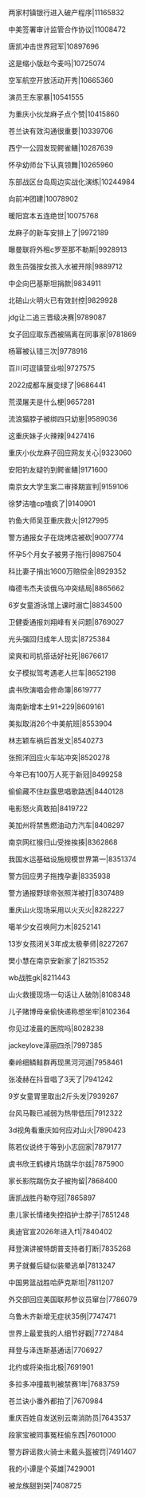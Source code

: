 两家村镇银行进入破产程序|11165832

中美签署审计监管合作协议|11008472

唐凯冲击世界冠军|10897696

这是缩小版赵今麦吗|10725074

空军航空开放活动开秀|10665360

演员王东家暴|10541555

为重庆小伙龙麻子点个赞|10415860

苍兰诀有效沟通很重要|10339706

西宁一公园发现鳄雀鳝|10287639

怀孕幼师台下认真领舞|10265960

东部战区台岛周边实战化演练|10244984

向前冲团建|10078902

暖阳宫本五连绝世|10075768

龙麻子的新车安排上了|9972189

曝曼联将外租c罗至那不勒斯|9928913

救生员强按女孩入水被开除|9889712

中企向巴基斯坦捐款|9834911

北碚山火明火已有效封控|9829928

jdg让二追三晋级决赛|9789087

女子回应取东西被隔离在同事家|9781869

杨幂被认错三次|9778916

百川可逗镇营业啦|9727575

2022成都车展变绿了|9686441

荒漠屠夫是什么梗|9657281

流浪猫脖子被绑四只幼崽|9589036

这重庆妹子火辣辣|9427416

重庆小伙龙麻子回应网友关心|9323060

安阳钓友疑钓到鳄雀鳝|9171600

南京女大学生案二审择期宣判|9159106

徐梦洁嗑cp嗑疯了|9140901

钓鱼大师吴亚重庆救火|9127995

警方通报女子在烧烤店被砍|9007774

怀孕5个月女子被男子拖行|8987504

科比妻子捐出1600万赔偿金|8929352

梅德韦杰夫谈俄乌冲突结局|8865662

6岁女童游泳馆上课时溺亡|8834500

卫健委通报刘翔峰有关问题|8769027

光头强回归成年人现实|8725384

梁爽和司机搭话好社死|8676617

女子模拟驾考遇老人拦车|8652198

虞书欣演唱会修命簿|8619777

海南新增本土91+229|8609161

美拟取消26个中美航班|8553904

林志颖车祸后首发文|8540273

张照洋回应火车站冲突|8520278

今年已有100万人死于新冠|8499258

偷偷藏不住赵露思唱歌路透|8440128

电影怒火真敢拍|8419722

美加州将禁售燃油动力汽车|8408297

南京网红猴归山受挫挨揍|8362868

我国水运基础设施规模世界第一|8351374

警方回应男子拖拽孕妻|8335938

警方通报野球帝张照洋被打|8307489

重庆山火现场采用以火灭火|8282227

噶羊少女召唤阿力木|8252141

13岁女孩闭关3年成太极拳师|8227267

樊小慧在南京安新家了|8215352

wb战胜gk|8211443

山火救援现场一句话让人破防|8108348

儿子赌博母亲偷快递称想坐牢|8102364

你见过凌晨的医院吗|8028238

jackeylove泽丽四杀|7997385

秦岭细鳞鲑群再现黑河河道|7958461

张凌赫在抖音唱了3天了|7941242

9岁女童胃里取出2斤头发|7939267

台风马鞍已减弱为热带低压|7912322

3d视角看重庆如何应对山火|7890423

陈若仪说终于等到小志回家|7879177

虞书欣王鹤棣片场跳华尔兹|7875900

家长影院踹伤女子被拘留|7868400

唐凯战胜丹勒夺冠|7865897

患儿家长情绪失控掐护士脖子|7851248

奥迪官宣2026年进入f1|7840402

拜登演讲被特朗普支持者打断|7835268

男子就餐后疑似装晕逃单|7813247

中国男篮战胜哈萨克斯坦|7811207

外交部回应美国联邦参议员窜台|7786079

乌鲁木齐新增无症状35例|7747471

世界上最爱我的人细节好戳|7727484

拜登与泽连斯基通话|7706927

北约或将染指北极|7691901

多拉多冲撞裁判被禁赛1年|7683759

苍兰诀小番外都拍了|7670984

重庆百姓自发送别云南消防员|7643537

段家宝被同事冤枉偷东西|7601000

警方辟谣救火骑士未戴头盔被罚|7491407

我的小谭是个英雄|7429001

被龙族甜到哭|7408725

